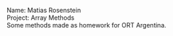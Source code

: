 Name: Matias Rosenstein  
Project: Array Methods  
Some methods made as homework for ORT Argentina.
